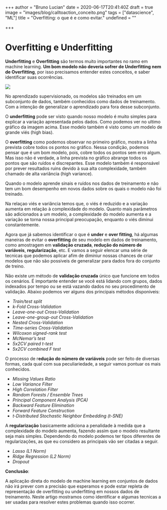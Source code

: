 +++
author = "Bruno Lucian"
date = 2020-06-17T20:41:40Z
draft = true
image = "images/blog/calltoaction_conceito.png"
tags = ["datascience", "ML"]
title = "Overfitting: o que é e como evitar."
undefined = ""

+++
# **Overfitting e Underfitting**

**Underfitting** e **Overfitting** são termos muito importantes no ramo em machine learning. **Um bom modelo não deveria sofrer de Underfitting nem de Overfitting**, por isso precisamos entender estes conceitos, e saber identificar suas ocorrências.

![](/uploads/fig-2-underfit-optimum-overfit.png)

No aprendizado supervisionado, os modelos são treinados em um subconjunto de dados, também conhecidos como dados de treinamento. Com a intenção de generalizar o aprendizado para fora desse subconjunto.

O **underfitting** pode ser visto quando nosso modelo é muito simples para explicar a variação apresentada pelos dados. Como podemos ver no ultimo gráfico da imagem acima. Esse modelo também é visto como um modelo de grande viés (high bias).

O **overfitting**  como podemos observar no primeiro gráfico, mostra a linha prevista cobre todos os pontos no gráfico. Nessa condição, podemos pensar que é um bom modelo, pois, cobre todos os pontos sem erro algum. Mas isso não é verdade, a linha prevista no gráfico abrange todos os pontos que são ruídos e discrepantes. Esse modelo também é responsável por prever resultados ruins devido à sua alta complexidade, também chamado de alta variância (high variance).

Quando o modelo aprende sinais e ruídos nos dados de treinamento e não tem um bom desempenho em novos dados sobre os quais o modelo não foi treinado.

Na relaçao viés e variância temos que, o viés é reduzido e a variação aumenta em relação à complexidade do modelo. Quanto mais parâmetros são adicionados a um modelo, a complexidade do modelo aumenta e a variação se torna nossa principal preocupação, enquanto o viés diminui constantemente.

Agora que já sabemos identificar o que é **under** e **over fitting**, há algumas maneiras de evitar o **overfitting** de seu modelo em dados de treinamento, como amostragem em **validação cruzada**, **redução do número de variáveis**, **regularização**, etc. E vamos a seguir elencar uma série de tecnicas que podemos aplicar afim de diminiur nossas chances de criar modelos que não são possiveis de generalizar para dados fora do conjunto de treino.

Não existe um método de **validação cruzada** único que funcione em todos os cenários. É importante entender se você está lidando com grupos, dados indexados por tempo ou se está vazando dados no seu procedimento de validação. Abaixo podemos ver alguns dos principais métodos disponíveis:

* _Train/test split_
* _k-Fold Cross-Validation_
* _Leave-one-out Cross-Validation_
* _Leave-one-group-out Cross-Validation_
* _Nested Cross-Validation_
* _Time-series Cross-Validation_
* _Wilcoxon signed-rank test_
* _McNemar’s test_
* _5x2CV paired t-test_
* _5x2CV combined F test_

O processo de r**edução do número de variáveis** pode ser feito de diversas formas, cada qual com sua peculiariedade, a seguir vamos pontuar os mais conhecidos.

* _Missing Values Ratio_
* _Low Variance Filter_
* _High Correlation Filter_
* _Random Forests / Ensemble Trees_
* _Principal Component Analysis (PCA)_
* _Backward Feature Elimination_
* _Forward Feature Construction_
* _t-Distributed Stochastic Neighbor Embedding (t-SNE)_

A **regularização** basicamente adiciona a penalidade à medida que a complexidade do modelo aumenta, fazendo assim que o modelo resultante seja mais simples. Dependendo do modelo podemos ter tipos diferentes de regularizações, as que eu considero as principais vão ser citadas a seguir.

* _Lasso (L1 Norm)_
* _Ridge Regression (L2 Norm)_
* _Dropout_

**Conclusão**:

A aplicação direta do modelo de machine learning em conjuntos de dados não irá prever com a precisão que esperamos e pode estar repleta de representação de overfitting ou underfitting em nossos dados de treinamento. Neste artigo mostramos como identificar e algumas tecnicas a ser usadas para resolver estes problemas quando isso ocorrer.